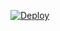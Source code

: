 [![Deploy](https://www.herokucdn.com/deploy/button.png)](https://dashboard.heroku.com/new?template=https://github.com/liuqingyun777/heroku)
